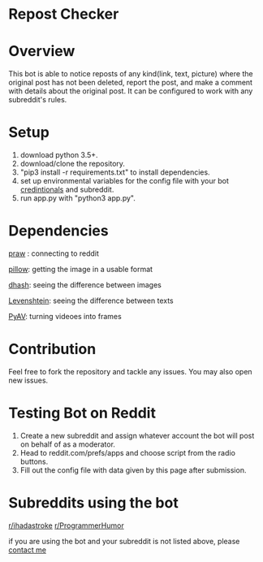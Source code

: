 # Repost Checker

# Overview
This bot is able to notice reposts of any kind(link, text, picture) where the original post has not been deleted, report the post, and make a comment with details about the original post. It can be configured to work with any subreddit's rules.

# Setup
1. download python 3.5+.
2. download/clone the repository.
3. "pip3 install -r requirements.txt" to install dependencies.
4. set up environmental variables for the config file with your bot [credintionals](https://github.com/reddit-archive/reddit/wiki/OAuth2) and subreddit.
5. run app.py with "python3 app.py".

# Dependencies
[praw](https://praw.readthedocs.io/en/latest/) : connecting to reddit

[pillow](https://pillow.readthedocs.io/en/latest/): getting the image in a usable format

[dhash](https://github.com/Jetsetter/dhash): seeing the difference between images

[Levenshtein](https://github.com/ztane/python-Levenshtein/): seeing the difference between texts

[PyAV](https://github.com/mikeboers/PyAV): turning videoes into frames

# Contribution
Feel free to fork the repository and tackle any issues. You may also open new issues.

# Testing Bot on Reddit
1) Create a new subreddit and assign whatever account the bot will post on behalf of as a moderator.
2) Head to reddit.com/prefs/apps and choose script from the radio buttons.
3) Fill out the config file with data given by this page after submission.

# Subreddits using the bot
[r/ihadastroke](https://www.reddit.com/r/ihadastroke/)
[r/ProgrammerHumor](https://www.reddit.com/r/ProgrammerHumor)

if you are using the bot and your subreddit is not listed above, please [contact me](https://www.reddit.com/user/XXAligatorXx)
